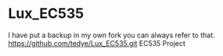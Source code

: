 Lux_EC535
=========
I have put a backup in my own fork
you can always refer to that.
https://github.com/tedye/Lux_EC535.git
EC535 Project
